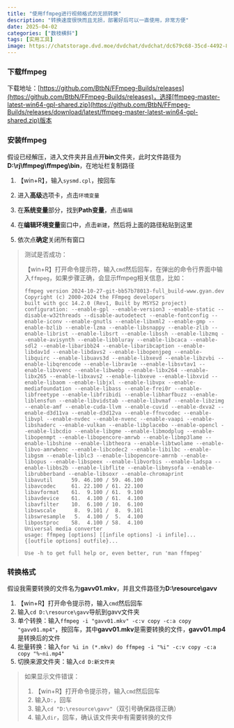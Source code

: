 ```yaml
---
title: "使用ffmpeg进行视频格式的无损转换"
description: "转换速度很快而且无损，部署好后可以一直使用，非常方便"
date: 2025-04-02
categories: ["数枝横斜"]
tags: [实用工具]
image: https://chatstorage.dvd.moe/dvdchat/dvdchat/dc679c68-35cd-4492-87cc-c3ba485219d7.jpg
---
```


### 下载ffmpeg

下载地址：[https://github.com/BtbN/FFmpeg-Builds/releases](https://github.com/BtbN/FFmpeg-Builds/releases)，选择[ffmpeg-master-latest-win64-gpl-shared.zip](https://github.com/BtbN/FFmpeg-Builds/releases/download/latest/ffmpeg-master-latest-win64-gpl-shared.zip)版本

### 安装ffmpeg

假设已经解压，进入文件夹并且点开**bin**文件夹，此时文件路径为**D:\rj\ffmpeg\ffmpeg\bin**，在地址栏复制路径

1. 【win+R】，输入`sysmd.cpl`，按回车

2. 进入**高级**选项卡，点击`环境变量`

3. 在**系统变量**部分，找到**Path变量**，点击`编辑`

4. 在**编辑环境变量**窗口中，点击`新建`，然后将上面的路径粘贴到这里

5. 依次点**确定**关闭所有窗口

>测试是否成功：
>
>【win+R】打开命令提示符，输入`cmd`然后回车，在弹出的命令行界面中输入`ffmpeg`，如果步骤正确，会显示ffmpeg相关信息，比如：
>
>```
>ffmpeg version 2024-10-27-git-bb57b78013-full_build-www.gyan.dev Copyright (c) 2000-2024 the FFmpeg developers
>built with gcc 14.2.0 (Rev1, Built by MSYS2 project)
>configuration: --enable-gpl --enable-version3 --enable-static --disable-w32threads --disable-autodetect --enable-fontconfig --enable-iconv --enable-gnutls --enable-libxml2 --enable-gmp --enable-bzlib --enable-lzma --enable-libsnappy --enable-zlib --enable-librist --enable-libsrt --enable-libssh --enable-libzmq --enable-avisynth --enable-libbluray --enable-libcaca --enable-sdl2 --enable-libaribb24 --enable-libaribcaption --enable-libdav1d --enable-libdavs2 --enable-libopenjpeg --enable-libquirc --enable-libuavs3d --enable-libxevd --enable-libzvbi --enable-libqrencode --enable-librav1e --enable-libsvtav1 --enable-libvvenc --enable-libwebp --enable-libx264 --enable-libx265 --enable-libxavs2 --enable-libxeve --enable-libxvid --enable-libaom --enable-libjxl --enable-libvpx --enable-mediafoundation --enable-libass --enable-frei0r --enable-libfreetype --enable-libfribidi --enable-libharfbuzz --enable-liblensfun --enable-libvidstab --enable-libvmaf --enable-libzimg --enable-amf --enable-cuda-llvm --enable-cuvid --enable-dxva2 --enable-d3d11va --enable-d3d12va --enable-ffnvcodec --enable-libvpl --enable-nvdec --enable-nvenc --enable-vaapi --enable-libshaderc --enable-vulkan --enable-libplacebo --enable-opencl --enable-libcdio --enable-libgme --enable-libmodplug --enable-libopenmpt --enable-libopencore-amrwb --enable-libmp3lame --enable-libshine --enable-libtheora --enable-libtwolame --enable-libvo-amrwbenc --enable-libcodec2 --enable-libilbc --enable-libgsm --enable-liblc3 --enable-libopencore-amrnb --enable-libopus --enable-libspeex --enable-libvorbis --enable-ladspa --enable-libbs2b --enable-libflite --enable-libmysofa --enable-librubberband --enable-libsoxr --enable-chromaprint
>libavutil      59. 46.100 / 59. 46.100
>libavcodec     61. 22.100 / 61. 22.100
>libavformat    61.  9.100 / 61.  9.100
>libavdevice    61.  4.100 / 61.  4.100
>libavfilter    10.  6.100 / 10.  6.100
>libswscale      8.  9.101 /  8.  9.101
>libswresample   5.  4.100 /  5.  4.100
>libpostproc    58.  4.100 / 58.  4.100
>Universal media converter
>usage: ffmpeg [options] [[infile options] -i infile]... {[outfile options] outfile}...
>
>Use -h to get full help or, even better, run 'man ffmpeg'
>```

### 转换格式

假设我需要转换的文件名为**gavv01.mkv**，并且文件路径为**D:\resource\gavv**

1. 【win+R】打开命令提示符，输入`cmd`然后回车
1. 输入`cd D:\resource\gavv`导航到gavv文件夹
1. 单个转换：输入`ffmpeg -i "gavv01.mkv" -c:v copy -c:a copy "gavv01.mp4"`，按回车，其中**gavv01.mkv**是需要转换的文件，**gavv01.mp4**是转换后的文件
1. 批量转换：输入`for %i in (*.mkv) do ffmpeg -i "%i" -c:v copy -c:a copy "%~ni.mp4"`
1. 切换来源文件夹：输入`cd D:新文件夹`

> 如果显示文件错误：
>
> 1. 【win+R】打开命令提示符，输入`cmd`然后回车
> 2. 输入`D:`，回车
> 3. 输入`cd "D:\resource\gavv"`（双引号确保路径正确）
> 4. 输入`dir`，回车，确认该文件夹中有需要转换的文件

